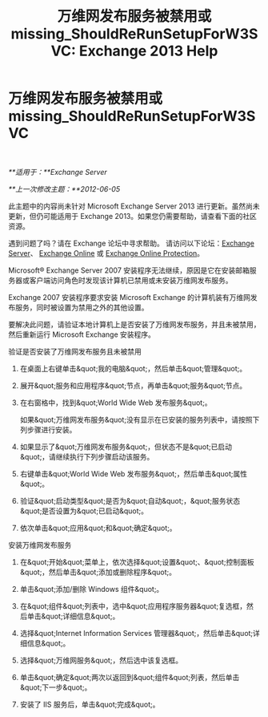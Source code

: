 ﻿---
title: '万维网发布服务被禁用或 missing_ShouldReRunSetupForW3SVC: Exchange 2013 Help'
TOCTitle: 万维网发布服务被禁用或 missing_ShouldReRunSetupForW3SVC
ms:assetid: f1815a6d-d16b-4271-9fab-84087465529e
ms:mtpsurl: https://technet.microsoft.com/zh-cn/library/ms.exch.setupreadiness.shouldrerunsetupforw3svc(v=EXCHG.150)
ms:contentKeyID: 50491968
ms.date: 05/21/2018
mtps_version: v=EXCHG.150
ms.translationtype: MT
---

# 万维网发布服务被禁用或 missing\_ShouldReRunSetupForW3SVC

 

_**适用于：**Exchange Server_

_**上一次修改主题：**2012-06-05_

此主题中的内容尚未针对 Microsoft Exchange Server 2013 进行更新。虽然尚未更新，但仍可能适用于 Exchange 2013。如果您仍需要帮助，请查看下面的社区资源。

遇到问题了吗？请在 Exchange 论坛中寻求帮助。 请访问以下论坛：[Exchange Server](https://go.microsoft.com/fwlink/p/?linkid=60612)、 [Exchange Online](https://go.microsoft.com/fwlink/p/?linkid=267542) 或 [Exchange Online Protection](https://go.microsoft.com/fwlink/p/?linkid=285351)。

Microsoft® Exchange Server 2007 安装程序无法继续，原因是它在安装邮箱服务器或客户端访问角色时发现该计算机已禁用或未安装万维网发布服务。

Exchange 2007 安装程序要求安装 Microsoft Exchange 的计算机装有万维网发布服务，同时被设置为禁用之外的其他设置。

要解决此问题，请验证本地计算机上是否安装了万维网发布服务，并且未被禁用，然后重新运行 Microsoft Exchange 安装程序。

验证是否安装了万维网发布服务且未被禁用

1.  在桌面上右键单击\&quot;我的电脑\&quot;，然后单击\&quot;管理\&quot;。

2.  展开\&quot;服务和应用程序\&quot;节点，再单击\&quot;服务\&quot;节点。

3.  在右窗格中，找到\&quot;World Wide Web 发布服务\&quot;。
    
    如果\&quot;万维网发布服务\&quot;没有显示在已安装的服务列表中，请按照下列步骤进行安装。

4.  如果显示了\&quot;万维网发布服务\&quot;，但状态不是\&quot;已启动\&quot;，请继续执行下列步骤启动该服务。

5.  右键单击\&quot;World Wide Web 发布服务\&quot;，然后单击\&quot;属性\&quot;。

6.  验证\&quot;启动类型\&quot;是否为\&quot;自动\&quot;，\&quot;服务状态\&quot;是否设置为\&quot;已启动\&quot;。

7.  依次单击\&quot;应用\&quot;和\&quot;确定\&quot;。

安装万维网发布服务

1.  在\&quot;开始\&quot;菜单上，依次选择\&quot;设置\&quot;、\&quot;控制面板\&quot;，然后单击\&quot;添加或删除程序\&quot;。

2.  单击\&quot;添加/删除 Windows 组件\&quot;。

3.  在\&quot;组件\&quot;列表中，选中\&quot;应用程序服务器\&quot;复选框，然后单击\&quot;详细信息\&quot;。

4.  选择\&quot;Internet Information Services 管理器\&quot;，然后单击\&quot;详细信息\&quot;。

5.  选择\&quot;万维网服务\&quot;，然后选中该复选框。

6.  单击\&quot;确定\&quot;两次以返回到\&quot;组件\&quot;列表，然后单击\&quot;下一步\&quot;。

7.  安装了 IIS 服务后，单击\&quot;完成\&quot;。

